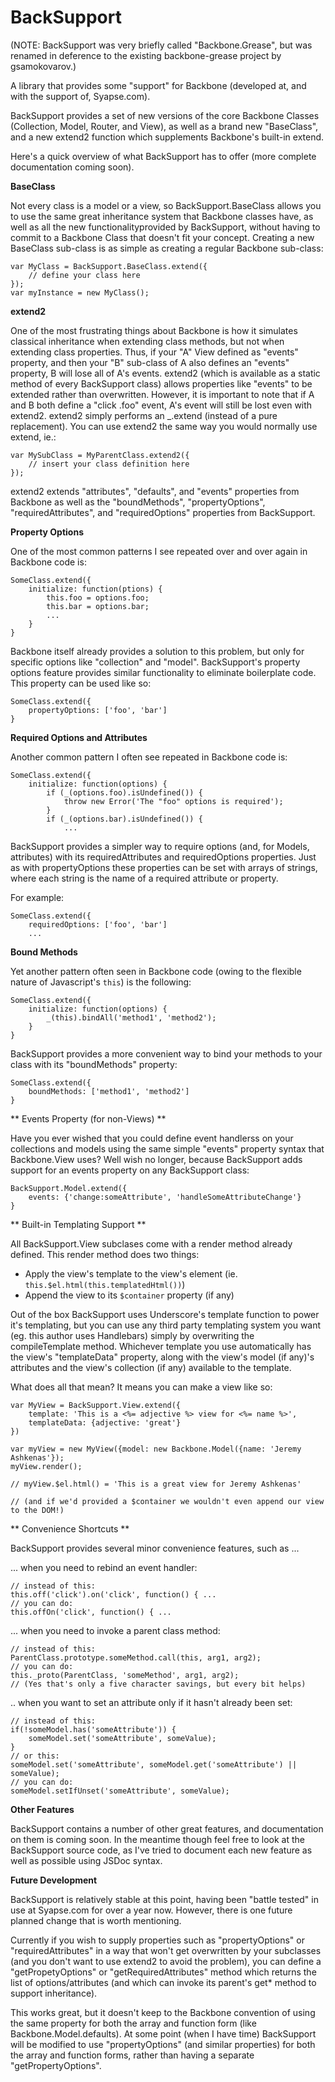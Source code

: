 BackSupport
===============

(NOTE: BackSupport was very briefly called "Backbone.Grease", but was renamed in deference to the existing backbone-grease project by gsamokovarov.)

A library that provides some "support" for Backbone (developed at, and with the support of, Syapse.com). 


BackSupport provides a set of new versions of the core Backbone Classes (Collection, Model, Router, and View), as well as a brand new "BaseClass", and a new extend2 function which supplements Backbone's built-in extend.

Here's a quick overview of what BackSupport has to offer (more complete documentation coming soon).

**BaseClass**

Not every class is a model or a view, so BackSupport.BaseClass allows you to use the same great inheritance system that Backbone classes have, as well as all the new functionalityprovided by BackSupport, without having to commit to a Backbone Class that doesn't fit your concept.  Creating a new BaseClass sub-class is as simple as creating a regular Backbone sub-class:

    var MyClass = BackSupport.BaseClass.extend({
        // define your class here
    });
    var myInstance = new MyClass();

**extend2**

One of the most frustrating things about Backbone is how it simulates classical inheritance when extending class methods, but not when extending class properties.  Thus, if your "A" View defined as "events" property, and then your "B" sub-class of A also defines an "events" property, B will lose all of A's events.  extend2 (which is available as a static method of every BackSupport class) allows properties like "events" to be extended rather than overwritten.
However, it is important to note that if A and B both define a "click .foo" event, A's event will still be lost even with extend2.  extend2 simply performs an _.extend (instead of a pure replacement).
You can use extend2 the same way you would normally use extend, ie.:

    var MySubClass = MyParentClass.extend2({
        // insert your class definition here
    });

extend2 extends "attributes", "defaults", and "events" properties from Backbone as well as the "boundMethods", "propertyOptions", "requiredAttributes", and "requiredOptions" properties from BackSupport. 


**Property Options**

One of the most common patterns I see repeated over and over again in Backbone code is:

    SomeClass.extend({
        initialize: function(ptions) {
            this.foo = options.foo;
            this.bar = options.bar;
            ...
        }
    }

Backbone itself already provides a solution to this problem, but only for specific options like "collection" and "model".  BackSupport's property options feature provides similar functionality to eliminate boilerplate code.  This property can be used like so:

    SomeClass.extend({
        propertyOptions: ['foo', 'bar']
    }


**Required Options and Attributes**

Another common pattern I often see repeated in Backbone code is:

    SomeClass.extend({
        initialize: function(options) {
            if (_(options.foo).isUndefined()) {
                throw new Error('The "foo" options is required');
            }
            if (_(options.bar).isUndefined()) {
                ...

BackSupport provides a simpler way to require options (and, for Models, attributes) with its requiredAttributes and requiredOptions properties.  Just as with propertyOptions these properties can be set with arrays of strings, where each string is the name of a required attribute or property.

For example:

    SomeClass.extend({
        requiredOptions: ['foo', 'bar']
        ...

**Bound Methods**

Yet another pattern often seen in Backbone code (owing to the flexible nature of Javascript's `this`) is the following:

    SomeClass.extend({
        initialize: function(options) {
            _(this).bindAll('method1', 'method2');
        }
    }

BackSupport provides a more convenient way to bind your methods to your class with its "boundMethods" property:

    SomeClass.extend({
        boundMethods: ['method1', 'method2']
    }


** Events Property (for non-Views) **

Have you ever wished that you could define event handlerss on your collections and models using the same simple "events" property syntax that Backbone.View uses?  Well wish no longer, because BackSupport adds support for an events property on any BackSupport class:

    BackSupport.Model.extend({
        events: {'change:someAttribute', 'handleSomeAttributeChange'}
    }

** Built-in Templating Support **

All BackSupport.View subclases come with a render method already defined.  This render method does two things:

 * Apply the view's template to the view's element (ie. `this.$el.html(this.templatedHtml())`)
 * Append the view to its `$container` property (if any)

Out of the box BackSupport uses Underscore's template function to power it's templating, but you can use any third party templating system you want (eg. this author uses Handlebars) simply by overwriting the compileTemplate method.  Whichever template you use automatically has the view's "templateData" property, along with the view's model (if any)'s attributes and the view's collection (if any) available to the template.

What does all that mean?  It means you can make a view like so:

    var MyView = BackSupport.View.extend({
        template: 'This is a <%= adjective %> view for <%= name %>',
        templateData: {adjective: 'great'}
    })
    
    var myView = new MyView({model: new Backbone.Model({name: 'Jeremy Ashkenas'});
    myView.render();
    
    // myView.$el.html() = 'This is a great view for Jeremy Ashkenas'

    // (and if we'd provided a $container we wouldn't even append our view to the DOM!)

** Convenience Shortcuts **

BackSupport provides several minor convenience features, such as ...

... when you need to rebind an event handler:

    // instead of this:
    this.off('click').on('click', function() { ... 
    // you can do:
    this.offOn('click', function() { ... 

... when you need to invoke a parent class method:

    // instead of this:
    ParentClass.prototype.someMethod.call(this, arg1, arg2);
    // you can do:
    this._proto(ParentClass, 'someMethod', arg1, arg2);
    // (Yes that's only a five character savings, but every bit helps)

.. when you want to set an attribute only if it hasn't already been set:

    // instead of this:
    if(!someModel.has('someAttribute')) {
        someModel.set('someAttribute', someValue);
    }
    // or this:
    someModel.set('someAttribute', someModel.get('someAttribute') || someValue);
    // you can do:
    someModel.setIfUnset('someAttribute', someValue);

**Other Features**

BackSupport contains a number of other great features, and documentation on them is coming soon.  In the meantime though feel free to look at the BackSupport source code, as I've tried to document each new feature as well as possible using JSDoc syntax.

**Future Development**

BackSupport is relatively stable at this point, having been "battle tested" in use at Syapse.com for over a year now.  However, there is one future planned change that is worth mentioning.

Currently if you wish to supply properties such as "propertyOptions" or "requiredAttributes" in a way that won't get overwritten by your subclasses (and you don't want to use extend2 to avoid the problem), you can define a "getPropetyOptions" or "getRequiredAttributes" method which returns the list of options/attributes (and which can invoke its parent's get* method to support inheritance).

This works great, but it doesn't keep to the Backbone convention of using the same property for both the array and function form (like Backbone.Model.defaults).  At some point (when I have time) BackSupport will be modified to use "propertyOptions" (and similar properties) for both the array and function forms, rather than having a separate "getPropertyOptions".

